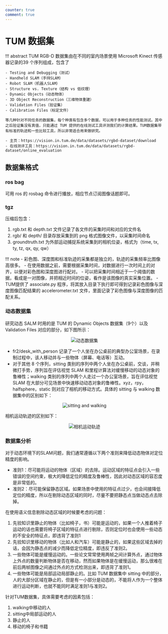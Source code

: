 ```yaml
---
counter: true
comment: true
---
```


# TUM 数据集

!!! abstract
    TUM RGB-D 数据集由在不同的室内场景使用 Microsoft Kinect 传感器记录的39 个序列组成，包含了 
    
    - Testing and Debugging（测试）
    - Handheld SLAM（手持SLAM）
    - Robot SLAM（机器人SLAM）
    - Structure vs. Texture（结构 vs 低纹理）
    - Dynamic Objects（动态物体）
    - 3D Object Reconstruction（三维物体重建）
    - Validation Files（验证集）
    - Calibration Files（标定文件）

    等几种针对不同任务的数据集，每个种类有包含多个数据，可以用于多种任务的性能测试。其中之后验证集没有真值，只能通过 TUM 提供的在线测试工具评测我们的计算结果。TUM数据集带有标准的轨迹和一些比较工具，所以非常适合用来做研究。

    - 主页：https://vision.in.tum.de/data/datasets/rgbd-dataset/download
    - 在线测评工具：https://vision.in.tum.de/data/datasets/rgbd-dataset/online_evaluation


## 数据集格式

### ros bag

可用 ros 的 rosbag 命令进行播放，相应节点订阅图像话题即可。

### tgz

压缩后包含：

1. rgb.txt 和 depth.txt 文件记录了各文件的采集时间和对应的文件名
2. rgb/ 和 depth/ 目录存放采集到的 png 格式图像文件，以采集时间命名
3. groundtruth.txt 为外部运动捕捉系统采集到的相机位姿，格式为（time, tx, ty, tz, qx, qy, qw）

!!! note
    - 彩色图、深度图和标准轨迹的采集都是独立的，轨迹的采集频率比图像高很多。
    - 在使用数据之前，需要根据采集时间，对数据进行一次时间上的对齐，以便对彩色图和深度图进行配对。
    - 可以把采集时间相近于一个阈值的数据，看成是一对图像，并把相近时间的位姿，看作是该图像的真实采集位置。
    - TUM提供了 associate.py 程序，将其放入目录下执行即可得到记录彩色图像与深度图像匹配结果的 accelerometer.txt 文件，里面记录了彩色图像与深度图像的匹配关系。

### 动态数据集

研究动态 SALM 时用的是 TUM 的 Dynamic Objects 数据集（9个）以及 Validation Files 对应的部分，如下图所示：

<center><img src="https://note.jujimeizuo.cn/assets/images/cv/dataset/dynadataset.png" alt="动态数据集"></center>

- fr2/desk_with_person 记录了一个人坐在办公桌前的典型办公室场景，在录制过程中，该人移动并与一些物体（屏幕、电话等）互动。
- 对于其他 8 个序列，sitting 类别的序列中两个人坐在办公桌前，交谈，并稍微打手势，序列旨在评估视觉 SLAM 和里程计算法对缓慢移动的动态对象的鲁棒性；walking 类别的序列中两个人走过一个办公室场景，旨在评估视觉 SLAM 在大部分可见场景中快速移动动态对象的鲁棒性。xyz，rpy，halfsphere，static 则对应了相机的移动方式。具体的 sitting 与 walking 数据集中的区别如下：

<center><img src="https://note.jujimeizuo.cn/assets/images/cv/dataset/sitting_and_walking.png" alt="sitting and walking"></center>

相机运动轨迹的区别如下：

<center><img src="https://note.jujimeizuo.cn/assets/images/cv/dataset/camera_track.png" alt="相机运动轨迹"></center>


### 数据集分析

对于动态环境下的SLAM问题，我们通常遵循以下两个准则来降低动态物体对定位精度的影响。

- 准则1：尽可能将运动的物体（区域）的去除。运动区域的特征点会引入一些错误的空间约束，极大的降低定位的精度及鲁棒性，因此对动态区域的容忍度是非常低的。
- 准则2：尽可能保留静态区域。如果场景中使用的特征点过少，也会间接降低定位的精度，所以在剔除动态区域的同时，尽量不要把静态点当做动态点去除掉。

在使用语义信息剔除动态区域的时候要考虑的问题：

1. 先验知识里静止的物体（比如椅子，书）可能是运动的，如果一个人推着椅子运动的话也需要将椅子区域的特征点进行剔除，否则定位时也会使用一些动态的不安全的特征点，即违背了准则1
2. 先验知识里移动的物体（比如人和汽车）可能是静止的，如果这些区域去掉的话，会因为静态点的减少而降低定位精度，即违反了准则2。
3. 一些物体可能是缓慢运动的。一些论文常常使用两帧之间计算外点，通过物体上外点的数量判断物体是否在移动，然而如果物体是在缓慢运动，那么很难在前后两帧图像之间通过外点的方式检测出来，即违背了准则1。
4. 一些物体可能是局部运动局部静止的。比如 TUM 数据集中 sitting 中的部分，人的大部分区域在静止的，但是有一小部分是动态的，不能将人作为一个整体进行运动判断，也就不能同时满足准则1与准则2。

针对TUM数据集，具体需要考虑的因素包括：

1. walking中移动的人
2. sitting中局部运动的人
3. 静止的人
4. 移动的椅子和书籍

